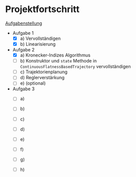 # Projektfortschritt

[Aufgabenstellung](./.assets/hausuebung.pdf)

- Aufgabe 1
  - [x] a) Vervollständigen
  - [x] b) Linearisierung
- Aufgabe 2 
  - [x] a) Kronecker-Indizes Algorithmus
  - [ ] b) Konstruktor und `state` Methode in `ContinuousFlatnessBasedTrajectory` vervollständigen
  - [ ] c) Trajektorienplanung
  - [ ] d) Reglerverstärkung
  - [ ] e) (optional)
- Aufgabe 3
  - [ ] a)
  - [ ] b)
  - [ ] c)
  - [ ] d)
  - [ ] e)
  - [ ] f)
  - [ ] g)
  - [ ] h)

